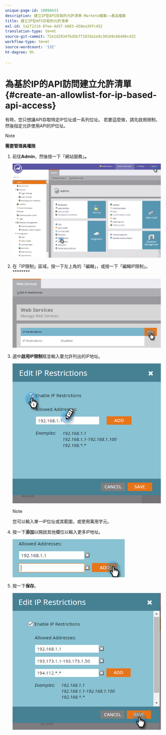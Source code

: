 ```yaml
---
unique-page-id: 10098433
description: 建立IP型API存取的允許清單-Marketo檔案——產品檔案
title: 建立IP型API存取的允許清單
exl-id: 1a2f2216-07ee-4d37-b883-458ea39fc452
translation-type: tm+mt
source-git-commit: 72e1d29347bd5b77107da1e9c30169cb6490c432
workflow-type: tm+mt
source-wordcount: '132'
ht-degree: 0%

---
```


# 為基於IP的API訪問建立允許清單{#create-an-allowlist-for-ip-based-api-access}

有時，您只想讓API存取特定IP位址或一系列位址。 若要這麼做，請先啟用限制，然後指定允許使用API的IP位址。

>[!NOTE]
>
>**需要管理員權限**

1. 前往&#x200B;**Admin**，然後按一下「網站服務」**。**

   ![](assets/image2016-2-25-9-3a12-3a48.png)

1. 在「IP限制」區域，按一下左上角的「編輯」，或按一下「編輯IP限制」。********

   ![](assets/image2016-2-25-9-3a15-3a30.png)

1. 選中&#x200B;**啟用IP限制**&#x200B;框並輸入要允許列出的IP地址。

   ![](assets/image2016-2-25-9-3a18-3a28.png)

   >[!NOTE]
   >
   >您可以輸入單一IP位址或其範圍，或使用萬用字元。

1. 按一下&#x200B;**添加**&#x200B;以開啟其他欄位以輸入更多IP地址。

   ![](assets/image2016-2-25-9-3a20-3a47.png)

1. 按一下&#x200B;**保存**。

   ![](assets/image2016-2-25-9-3a28-3a21.png)
